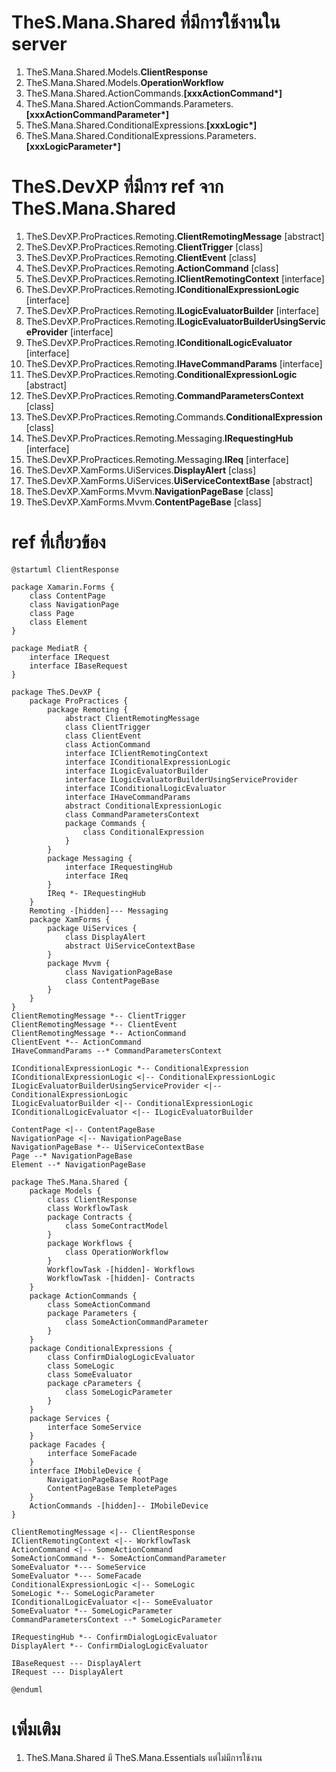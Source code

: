 # TheS.Mana.Shared ที่มีการใช้งานใน server

1. TheS.Mana.Shared.Models.**ClientResponse**
1. TheS.Mana.Shared.Models.**OperationWorkflow**
1. TheS.Mana.Shared.ActionCommands.**[xxxActionCommand*]**
1. TheS.Mana.Shared.ActionCommands.Parameters.**[xxxActionCommandParameter*]**
1. TheS.Mana.Shared.ConditionalExpressions.**[xxxLogic*]**
1. TheS.Mana.Shared.ConditionalExpressions.Parameters.**[xxxLogicParameter*]**

# TheS.DevXP ที่มีการ ref จาก TheS.Mana.Shared

1. TheS.DevXP.ProPractices.Remoting.**ClientRemotingMessage** [abstract]
1. TheS.DevXP.ProPractices.Remoting.**ClientTrigger** [class]
1. TheS.DevXP.ProPractices.Remoting.**ClientEvent** [class]
1. TheS.DevXP.ProPractices.Remoting.**ActionCommand** [class]
1. TheS.DevXP.ProPractices.Remoting.**IClientRemotingContext** [interface]
1. TheS.DevXP.ProPractices.Remoting.**IConditionalExpressionLogic** [interface]
1. TheS.DevXP.ProPractices.Remoting.**ILogicEvaluatorBuilder** [interface]
1. TheS.DevXP.ProPractices.Remoting.**ILogicEvaluatorBuilderUsingServiceProvider** [interface]
1. TheS.DevXP.ProPractices.Remoting.**IConditionalLogicEvaluator** [interface]
1. TheS.DevXP.ProPractices.Remoting.**IHaveCommandParams** [interface]
1. TheS.DevXP.ProPractices.Remoting.**ConditionalExpressionLogic** [abstract]
1. TheS.DevXP.ProPractices.Remoting.**CommandParametersContext** [class]
1. TheS.DevXP.ProPractices.Remoting.Commands.**ConditionalExpression** [class]
1. TheS.DevXP.ProPractices.Remoting.Messaging.**IRequestingHub** [interface]
1. TheS.DevXP.ProPractices.Remoting.Messaging.**IReq** [interface]
1. TheS.DevXP.XamForms.UiServices.**DisplayAlert** [class]
1. TheS.DevXP.XamForms.UiServices.**UiServiceContextBase** [abstract]
1. TheS.DevXP.XamForms.Mvvm.**NavigationPageBase** [class]
1. TheS.DevXP.XamForms.Mvvm.**ContentPageBase** [class]

# ref ที่เกี่ยวข้อง
```plantuml
@startuml ClientResponse

package Xamarin.Forms {
    class ContentPage
    class NavigationPage
    class Page
    class Element
}

package MediatR {
    interface IRequest
    interface IBaseRequest
}

package TheS.DevXP {
    package ProPractices {
        package Remoting {
            abstract ClientRemotingMessage
            class ClientTrigger
            class ClientEvent
            class ActionCommand
            interface IClientRemotingContext
            interface IConditionalExpressionLogic
            interface ILogicEvaluatorBuilder
            interface ILogicEvaluatorBuilderUsingServiceProvider
            interface IConditionalLogicEvaluator
            interface IHaveCommandParams
            abstract ConditionalExpressionLogic
            class CommandParametersContext
            package Commands {
                class ConditionalExpression
            }
        }
        package Messaging {
            interface IRequestingHub
            interface IReq
        }
        IReq *- IRequestingHub
    }
    Remoting -[hidden]--- Messaging
    package XamForms {
        package UiServices {
            class DisplayAlert
            abstract UiServiceContextBase
        }
        package Mvvm {
            class NavigationPageBase
            class ContentPageBase
        }
    }
}
ClientRemotingMessage *-- ClientTrigger
ClientRemotingMessage *-- ClientEvent
ClientRemotingMessage *-- ActionCommand
ClientEvent *-- ActionCommand
IHaveCommandParams --* CommandParametersContext

IConditionalExpressionLogic *-- ConditionalExpression
IConditionalExpressionLogic <|-- ConditionalExpressionLogic
ILogicEvaluatorBuilderUsingServiceProvider <|-- ConditionalExpressionLogic
ILogicEvaluatorBuilder <|-- ConditionalExpressionLogic
IConditionalLogicEvaluator <|-- ILogicEvaluatorBuilder

ContentPage <|-- ContentPageBase
NavigationPage <|-- NavigationPageBase
NavigationPageBase *-- UiServiceContextBase
Page --* NavigationPageBase
Element --* NavigationPageBase

package TheS.Mana.Shared {
    package Models {
        class ClientResponse
        class WorkflowTask
        package Contracts {
            class SomeContractModel
        }
        package Workflows {
            class OperationWorkflow
        }
        WorkflowTask -[hidden]- Workflows
        WorkflowTask -[hidden]- Contracts
    }
    package ActionCommands {
        class SomeActionCommand
        package Parameters {
            class SomeActionCommandParameter
        }
    }
    package ConditionalExpressions {
        class ConfirmDialogLogicEvaluator
        class SomeLogic
        class SomeEvaluator
        package cParameters {
            class SomeLogicParameter
        }
    }
    package Services {
        interface SomeService
    }
    package Facades {
        interface SomeFacade
    }
    interface IMobileDevice {
        NavigationPageBase RootPage
        ContentPageBase TempletePages
    }
    ActionCommands -[hidden]-- IMobileDevice
}

ClientRemotingMessage <|-- ClientResponse
IClientRemotingContext <|-- WorkflowTask
ActionCommand <|-- SomeActionCommand
SomeActionCommand *-- SomeActionCommandParameter
SomeEvaluator *--- SomeService
SomeEvaluator *--- SomeFacade
ConditionalExpressionLogic <|-- SomeLogic
SomeLogic *-- SomeLogicParameter
IConditionalLogicEvaluator <|-- SomeEvaluator
SomeEvaluator *-- SomeLogicParameter
CommandParametersContext --* SomeLogicParameter

IRequestingHub *-- ConfirmDialogLogicEvaluator
DisplayAlert *-- ConfirmDialogLogicEvaluator

IBaseRequest --- DisplayAlert
IRequest --- DisplayAlert

@enduml
```

# เพิ่มเติม
1. TheS.Mana.Shared มี TheS.Mana.Essentials แต่ไม่มีการใช้งาน
